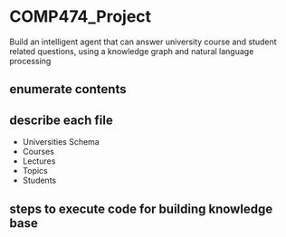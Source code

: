 # COMP474_Project
Build an intelligent agent that can answer university course and student related questions, using a knowledge graph and natural language processing

## enumerate contents

## describe each file
- Universities Schema
- Courses
- Lectures
- Topics
- Students

## steps to execute code for building knowledge base
